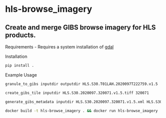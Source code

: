 # hls-browse_imagery
## Create and merge GIBS browse imagery for HLS products.

Requirements - Requires a system installation of [gdal](https://github.com/OSGeo/gdal)

Installation
```bash
pip install .
```

Example Usage
```bash
granule_to_gibs inputdir outputdir HLS.S30.T01LAH.2020097T222759.v1.5
```
```bash
create_gibs_tile inputdir HLS.S30.2020097.320071.v1.5.tiff 320071
```
```bash
generate_gibs_metadata inputdir HLS.S30.2020097.320071.v1.5.xml HLS.S30.2020097.320071.v1.5.tiff  2020097
```

```bash
docker build -t hls-browse_imagery . && docker run hls-browse_imagery
```
